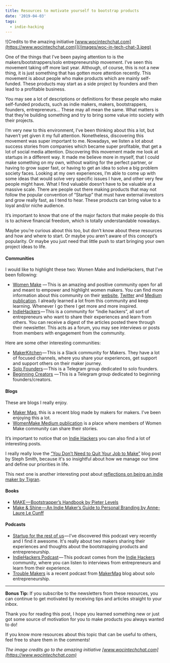 ```yaml
---
title: Resources to motivate yourself to bootstrap products
date: '2019-04-03'
tags:
  - indie-hacking
---
```


![Credits to the amazing initiative [www.wocintechchat.com](https://www.wocintechchat.com)](/images/woc-in-tech-chat-3.jpeg)

One of the things that I’ve been paying attention to is the makers/bootstrappers/solo entrepreneurship movement. I’ve seen this movement taking off more last year. Although, of course, this is not a new thing, it is just something that has gotten more attention recently. This movement is about people who make products which are mainly self-funded. These products may start as a side project by founders and then lead to a profitable business.

You may see a lot of descriptions or definitions for these people who make self-funded products, such as indie makers, makers, bootstrappers, founders, entrepreneurs… These may all mean the same. What matters is that they’re building something and try to bring some value into society with their projects.

I’m very new to this environment, I’ve been thinking about this a lot, but haven’t yet given it my full attention. Nonetheless, discovering this movement was super important to me. Nowadays, we listen a lot about success stories from companies which became super profitable, that get a lot of social media attention. Discovering this movement made me look at startups in a different way. It made me believe more in myself, that I could make something on my own, without waiting for the perfect partner, or having to grow super fast, or having to get an idea to solve a big problem society faces. Looking at my own experiences, I’m able to come up with some ideas that would solve very specific issues I have, and other very few people might have. What I find valuable doesn’t have to be valuable at a massive scale. There are people out there making products that may not follow the popular convention of “Startup” that must have external investors and grow really fast, as I tend to hear. These products can bring value to a loyal and/or niche audience.

It’s important to know that one of the major factors that make people do this is to achieve financial freedom, which is totally understandable nowadays.

Maybe you’re curious about this too, but don’t know about these resources and how and where to start. Or maybe you aren’t aware of this concept’s popularity. Or maybe you just need that little push to start bringing your own project ideas to life.

#### Communities

I would like to highlight these two: Women Make and IndieHackers, that I’ve been following:

- [Women Make](https://womenmake.com/) — This is an amazing and positive community open for all and meant to empower and highlight women makers. You can find more information about this community on their [website](https://womenmake.com/), [Twitter](https://twitter.com/women_make_) and [Medium publication](https://medium.com/women-make). I already learned a lot from this community and keep learning. Whenever I go there I get more and more inspired.
- [IndieHackers](https://www.indiehackers.com/) — This is a community for “indie hackers”, all sort of entrepreneurs who want to share their experiences and learn from others. You can receive a digest of the articles posted there through their newsletter. This acts as a forum, you may see interviews or posts from members with engagement from the community.

Here are some other interesting communities:

- [MakerKitchen](https://makerskitchen.xyz/) — This is a Slack community for Makers. They have a lot of focused channels, where you share your experiences, get support and support others on their maker journey.
- [Solo Founders](https://t.me/solofounders) — This is a Telegram group dedicated to solo founders.
- [Beginning Creators](https://t.me/beginningcreators) — This is a Telegram group dedicated to beginning founders/creators.

#### Blogs

These are blogs I really enjoy.

- [Maker Mag](https://makermag.com/), this is a recent blog made by makers for makers. I’ve been enjoying this a lot.
- [WomenMake Medium publication](https://medium.com/women-make) is a place where members of Women Make community can share their stories.

It’s important to notice that on [Indie Hackers](https://www.indiehackers.com/) you can also find a lot of interesting posts.

I really really love the [“You Don’t Need to Quit Your Job to Make”](https://blog.stephsmith.io/you-dont-need-to-quit-your-job-to-make/) blog post by Steph Smith, because it's so insightful about how we manage our time and define our priorities in life.

This next one is another interesting post about [reflections on being an indie maker by Tigran](https://blog.cronhub.io/reflections-on-being-an-indie-hacker/).

#### Books

- [MAKE — Bootstrapper’s Handbook by Pieter Levels](https://makebook.io/)
- [Make & Shine — An Indie Maker’s Guide to Personal Branding by Anne-Laure Le Cunff](https://makeandshine.com/)

#### Podcasts

- [Startup for the rest of us](https://www.startupsfortherestofus.com/) — I’ve discovered this podcast very recently and I find it awesome. It's really about two makers sharing their experiences and thoughts about the bootstrapping products and entrepreneurship.
- [IndieHackers Podcast](https://www.indiehackers.com/podcast) — This podcast comes from the [Indie Hackers](https://www.indiehackers.com) community, where you can listen to interviews from entrepreneurs and learn from their experience.
- [Trouble Makers](https://makermag.com/podcast/) is a recent podcast from [MakerMag](https://makermag.com/) blog about solo entrepreneurship.

---

**Bonus Tip:** If you subscribe to the newsletters from these resources, you can continue to get motivated by receiving tips and articles straight to your inbox.

Thank you for reading this post, I hope you learned something new or just got some source of motivation for you to make products you always wanted to do!

If you know more resources about this topic that can be useful to others, feel free to share them in the comments!

_The image credits go to the amazing initiative [www.wocintechchat.com](https://www.wocintechchat.com)_
